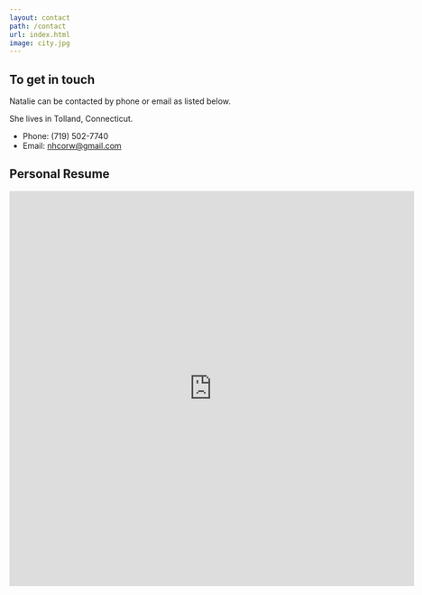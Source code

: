 ```yaml
---
layout: contact
path: /contact
url: index.html
image: city.jpg
---
```


## To get in touch
Natalie can be contacted by phone or email as listed below. 

She lives in Tolland, Connecticut. 

* Phone: (719) 502-7740
* Email: nhcorw@gmail.com

## Personal Resume
<iframe src="http://docs.google.com/gview?url=http://ncorwin.github.io/public/images/n.resume.pdf&embedded=true" style="width:718px; height:700px;" frameborder="0"></iframe>